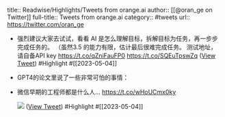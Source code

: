 title:: Readwise/Highlights/Tweets from orange.ai
author:: [[@oran_ge on Twitter]]
full-title:: Tweets from orange.ai
category:: #tweets
url:: https://twitter.com/oran_ge

- 强烈建议大家去试试，看看 AI 是怎么理解目标，拆解目标为任务，再一步步完成任务的。 （虽然3.5 的能力有限，估计最后很难完成任务。
  测试地址，请自备API key ​https://t.co/qZniFauFP0 https://t.co/SQEuTpswZq ([View Tweet](https://twitter.com/oran_ge/status/1646146714879905793)) #Highlight #[[2023-05-04]]
- GPT4的论文里说了一些非常可怕的事情：
- 微信早期的工程师都是什么人… https://t.co/wHoUCmx0ky
  
  ![](https://pbs.twimg.com/media/FrJOQduacAUc7aw.jpg) ([View Tweet](https://twitter.com/oran_ge/status/1635455671289397248)) #Highlight #[[2023-05-04]]